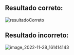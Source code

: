 ## Resultado correto:
![resultadoCorreto](https://user-images.githubusercontent.com/63315782/203808676-b5e346af-5931-43bb-812f-59e43031f54f.png)

## Resultado incorreto:
![image_2022-11-28_161414143](https://user-images.githubusercontent.com/63315782/204361523-0374a726-546f-4b32-8ada-c289c100cace.png)


